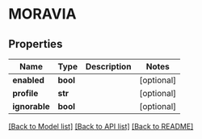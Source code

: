 # MORAVIA

## Properties
Name | Type | Description | Notes
------------ | ------------- | ------------- | -------------
**enabled** | **bool** |  | [optional] 
**profile** | **str** |  | [optional] 
**ignorable** | **bool** |  | [optional] 

[[Back to Model list]](../README.md#documentation-for-models) [[Back to API list]](../README.md#documentation-for-api-endpoints) [[Back to README]](../README.md)


